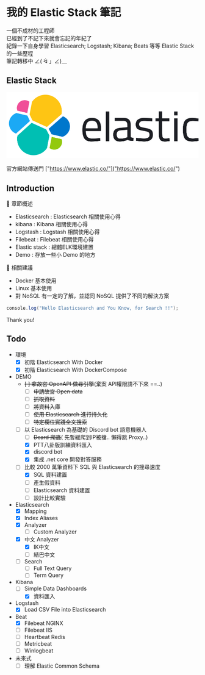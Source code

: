# 我的 Elastic Stack 筆記

一個不成材的工程師  
已經到了不記下來就會忘記的年紀了  
紀錄一下自身學習 Elasticsearch; Logstash; Kibana; Beats 等等 Elastic Stack 的一些歷程  
筆記轉移中 ∠( ᐛ 」∠)＿

## Elastic Stack

![elasticsearch_host](./.vuepress/public/elastic-logo.svg)

官方網站傳送門 ["https://www.elastic.co/"]("https://www.elastic.co/")

## Introduction

:blue_book: 章節概述

* Elasticsearch : Elasticsearch 相關使用心得
* kibana : Kibana 相關使用心得
* Logstash : Logstash 相關使用心得
* Filebeat : Filebeat 相關使用心得
* Elastic stack : 總體ELK環境建置
* Demo : 存放一些小 Demo 的地方

:wrench: 相關建議

* Docker 基本使用
* Linux 基本使用
* 對 NoSQL 有一定的了解，並認同 NoSQL 提供了不同的解決方案

```C#
console.log("Hello Elasticsearch and You Know, for Search !!");
```

Thank you!

## Todo

* 環境
  - [X] 初階 Elasticsearch With Docker
  - [X] 初階 Elasticsearch With DockerCompose
* DEMO
  - ~~[ ] 拿故宮 OpenAPI 做尋引擎~~(棄案 API權限請不下來 ==..)
    - [ ] ~~申請故宮 Open data~~
    - [ ] ~~抓取資料~~
    - [ ] ~~將資料入庫~~
    - [ ] ~~使用 Elasticsearch 進行持久化~~
    - [ ] ~~特定欄位實踐全文搜索~~
  - [ ] 以 Elasticsearch 為基礎的 Discord bot 語意機器人
    - [ ] ~~Dcard 爬蟲~~( 先暫緩爬到IP被擋.. 懶得跳 Proxy..)
    - [X] PTT八卦版訓練資料匯入
    - [X] discord bot
    - [X] 集成 .net core 開發對答服務
  - [ ] 比較 2000 萬筆資料下 SQL 與 Elasticsearch 的搜尋速度
    - [X]  SQL 資料建置
      - [ ] 產生假資料
    - [ ]  Elasticsearch 資料建置
    - [ ]  設計比較實驗
* Elasticsearch
  - [X] Mapping
  - [X] Index Aliases
  - [X] Analyzer
    - [ ] Custom Analyzer
  - [X] 中文 Analyzer
    - [X] IK中文
    - [ ] 結巴中文
  - [ ] Search
    - [ ] Full Text Query
    - [ ] Term Query
* Kibana
  - [ ] Simple Data Dashboards
    - [X] 資料匯入
* Logstash
  - [X] Load CSV File into Elasticsearch
* Beat
  - [X] Filebeat NGINX
  - [ ] Filebeat IIS
  - [ ] Heartbeat Redis
  - [ ] Metricbeat
  - [ ] Winlogbeat
* 未來式
  - [ ] 理解 Elastic Common Schema
